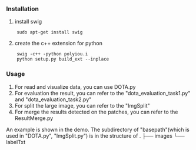 ### Installation
1. install swig
```
    sudo apt-get install swig
```
2. create the c++ extension for python
```
    swig -c++ -python polyiou.i
    python setup.py build_ext --inplace
```

### Usage
1. For read and visualize data, you can use DOTA.py
2. For evaluation the result, you can refer to the "dota_evaluation_task1.py" and "dota_evaluation_task2.py"
3. For split the large image, you can refer to the "ImgSplit"
4. For merge the results detected on the patches, you can refer to the ResultMerge.py

An example is shown in the demo.
The subdirectory of "basepath"(which is used in "DOTA.py", "ImgSplit.py") is in the structure of
.
├── images
└── labelTxt


